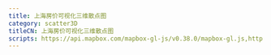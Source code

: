 ```yaml
---
title: 上海房价可视化三维散点图
category: scatter3D
titleCN: 上海房价可视化三维散点图
scripts: https://api.mapbox.com/mapbox-gl-js/v0.38.0/mapbox-gl.js,http://echarts.baidu.com/resource/echarts-gl-latest/dist/echarts-gl.min.js,http://echarts.baidu.com/resource/echarts-gl-latest/mapboxgl-token.js
---
```



